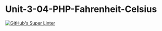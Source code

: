 # Unit-3-04-PHP-Fahrenheit-Celsius
[![GitHub's Super Linter](https://github.com/ICS20-Programming-SavyonM/Unit-3-04-PHP-Fahrenheit-Celsius/workflows/GitHub's%20Super%20Linter/badge.svg)](https://github.com/ICS20-Programming-SavyonM/Unit-3-04-PHP-Fahrenheit-Celsius/actions)